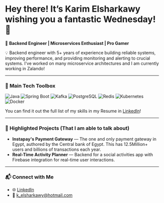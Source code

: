 <!-- GREETING START -->
# Hey there! It’s Karim Elsharkawy wishing you a fantastic Wednesday! 🚀
<!-- GREETING END -->

🚀 **Backend Engineer | Microservices Enthusiast | Pro Gamer**  

💡 Backend engineer with 5+ years of experience building reliable systems, improving performance, and providing monitoring and alerting to crucial systems. I've worked on many microservice architectures and I am currently working in Zalando!

---

### 🔧 **Main Tech Toolbox**
![Java](https://img.shields.io/badge/-Java-007396?logo=java&logoColor=white) 
![Spring Boot](https://img.shields.io/badge/-SpringBoot-6DB33F?logo=springboot&logoColor=white)
![Kafka](https://img.shields.io/badge/-Kafka-231F20?logo=apache-kafka) 
![PostgreSQL](https://img.shields.io/badge/-PostgreSQL-4169E1?logo=postgresql)
![Redis](https://img.shields.io/badge/-Redis-DC382D?logo=redis) 
![Kubernetes](https://img.shields.io/badge/-Kubernetes-326CE5?logo=kubernetes&logoColor=white)
![Docker](https://img.shields.io/badge/-Docker-2496ED?logo=docker&logoColor=white)

You can find it out the full list of my skills in my Resume in [LinkedIn](https://www.linkedin.com/in/karim-elsharkawy/)!

---

### 🚀 **Highlighted Projects (That I am able to talk about)**
- **Instapay's Payment Gateway** — The one and only payment gateway in Egypt, authored by the Central bank of Egypt. This has 12.5Million+ users and billions of transactions each year.
- **Real-Time Activity Planner** — Backend for a social activities app with Firebase integration for real-time user interactions.  

---

### 📬 **Connect with Me**
- 🌐 [LinkedIn](https://www.linkedin.com/in/karim-elsharkawy/)  
- 📧 [k_elsharkawy@hotmail.com](mailto:k_elsharkawy@hotmail.com)
